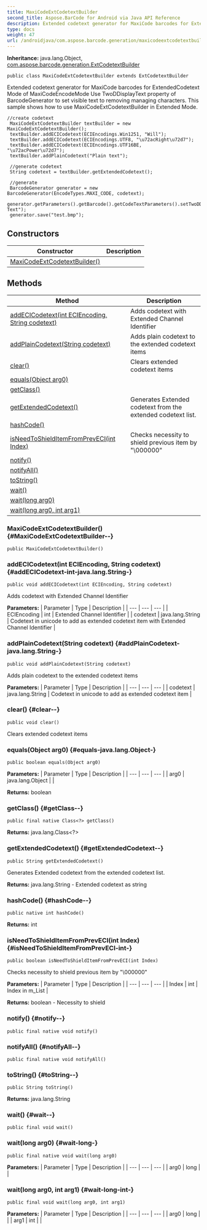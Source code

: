 ```yaml
---
title: MaxiCodeExtCodetextBuilder
second_title: Aspose.BarCode for Android via Java API Reference
description: Extended codetext generator for MaxiCode barcodes for ExtendedCodetext Mode of MaxiCodeEncodeMode Use TwoDDisplayText property of BarcodeGenerator to set visible text to removing managing characters.
type: docs
weight: 47
url: /androidjava/com.aspose.barcode.generation/maxicodeextcodetextbuilder/
---
```

**Inheritance:**
java.lang.Object, [com.aspose.barcode.generation.ExtCodetextBuilder](../../com.aspose.barcode.generation/extcodetextbuilder)
```
public class MaxiCodeExtCodetextBuilder extends ExtCodetextBuilder
```

Extended codetext generator for MaxiCode barcodes for ExtendedCodetext Mode of MaxiCodeEncodeMode Use TwoDDisplayText property of BarcodeGenerator to set visible text to removing managing characters. This sample shows how to use MaxiCodeExtCodetextBuilder in Extended Mode.

```
//create codetext
 MaxiCodeExtCodetextBuilder textBuilder = new MaxiCodeExtCodetextBuilder();
 textBuilder.addECICodetext(ECIEncodings.Win1251, "Will");
 textBuilder.addECICodetext(ECIEncodings.UTF8, "\u72acRight\u72d7");
 textBuilder.addECICodetext(ECIEncodings.UTF16BE, "\u72acPower\u72d7");
 textBuilder.addPlainCodetext("Plain text");

 //generate codetext
 String codetext = textBuilder.getExtendedCodetext();

 //generate
 BarcodeGenerator generator = new BarcodeGenerator(EncodeTypes.MAXI_CODE, codetext);
 generator.getParameters().getBarcode().getCodeTextParameters().setTwoDDisplayText("My Text");
 generator.save("test.bmp");
```
## Constructors

| Constructor | Description |
| --- | --- |
| [MaxiCodeExtCodetextBuilder()](#MaxiCodeExtCodetextBuilder--) |  |
## Methods

| Method | Description |
| --- | --- |
| [addECICodetext(int ECIEncoding, String codetext)](#addECICodetext-int-java.lang.String-) | Adds codetext with Extended Channel Identifier |
| [addPlainCodetext(String codetext)](#addPlainCodetext-java.lang.String-) | Adds plain codetext to the extended codetext items |
| [clear()](#clear--) | Clears extended codetext items |
| [equals(Object arg0)](#equals-java.lang.Object-) |  |
| [getClass()](#getClass--) |  |
| [getExtendedCodetext()](#getExtendedCodetext--) | Generates Extended codetext from the extended codetext list. |
| [hashCode()](#hashCode--) |  |
| [isNeedToShieldItemFromPrevECI(int Index)](#isNeedToShieldItemFromPrevECI-int-) | Checks necessity to shield previous item by "\\000000" |
| [notify()](#notify--) |  |
| [notifyAll()](#notifyAll--) |  |
| [toString()](#toString--) |  |
| [wait()](#wait--) |  |
| [wait(long arg0)](#wait-long-) |  |
| [wait(long arg0, int arg1)](#wait-long-int-) |  |
### MaxiCodeExtCodetextBuilder() {#MaxiCodeExtCodetextBuilder--}
```
public MaxiCodeExtCodetextBuilder()
```


### addECICodetext(int ECIEncoding, String codetext) {#addECICodetext-int-java.lang.String-}
```
public void addECICodetext(int ECIEncoding, String codetext)
```


Adds codetext with Extended Channel Identifier

**Parameters:**
| Parameter | Type | Description |
| --- | --- | --- |
| ECIEncoding | int | Extended Channel Identifier |
| codetext | java.lang.String | Codetext in unicode to add as extended codetext item with Extended Channel Identifier |

### addPlainCodetext(String codetext) {#addPlainCodetext-java.lang.String-}
```
public void addPlainCodetext(String codetext)
```


Adds plain codetext to the extended codetext items

**Parameters:**
| Parameter | Type | Description |
| --- | --- | --- |
| codetext | java.lang.String | Codetext in unicode to add as extended codetext item |

### clear() {#clear--}
```
public void clear()
```


Clears extended codetext items

### equals(Object arg0) {#equals-java.lang.Object-}
```
public boolean equals(Object arg0)
```




**Parameters:**
| Parameter | Type | Description |
| --- | --- | --- |
| arg0 | java.lang.Object |  |

**Returns:**
boolean
### getClass() {#getClass--}
```
public final native Class<?> getClass()
```




**Returns:**
java.lang.Class<?>
### getExtendedCodetext() {#getExtendedCodetext--}
```
public String getExtendedCodetext()
```


Generates Extended codetext from the extended codetext list.

**Returns:**
java.lang.String - Extended codetext as string
### hashCode() {#hashCode--}
```
public native int hashCode()
```




**Returns:**
int
### isNeedToShieldItemFromPrevECI(int Index) {#isNeedToShieldItemFromPrevECI-int-}
```
public boolean isNeedToShieldItemFromPrevECI(int Index)
```


Checks necessity to shield previous item by "\\000000"

**Parameters:**
| Parameter | Type | Description |
| --- | --- | --- |
| Index | int | Index in m\_List |

**Returns:**
boolean - Necessity to shield
### notify() {#notify--}
```
public final native void notify()
```




### notifyAll() {#notifyAll--}
```
public final native void notifyAll()
```




### toString() {#toString--}
```
public String toString()
```




**Returns:**
java.lang.String
### wait() {#wait--}
```
public final void wait()
```




### wait(long arg0) {#wait-long-}
```
public final native void wait(long arg0)
```




**Parameters:**
| Parameter | Type | Description |
| --- | --- | --- |
| arg0 | long |  |

### wait(long arg0, int arg1) {#wait-long-int-}
```
public final void wait(long arg0, int arg1)
```




**Parameters:**
| Parameter | Type | Description |
| --- | --- | --- |
| arg0 | long |  |
| arg1 | int |  |

